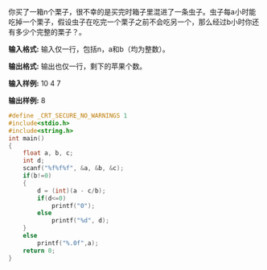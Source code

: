 你买了一箱n个栗子，很不幸的是买完时箱子里混进了一条虫子。虫子每a小时能吃掉一个栗子，假设虫子在吃完一个栗子之前不会吃另一个，那么经过b小时你还有多少个完整的栗子？。

**输入格式:**
输入仅一行，包括n，a和b（均为整数）。

**输出格式:**
输出也仅一行，剩下的苹果个数。

**输入样例:**  10 4 7

**输出样例:**  8

```c
#define _CRT_SECURE_NO_WARNINGS 1
#include<stdio.h>
#include<string.h>
int main()
{
    float a, b, c;
    int d;
    scanf("%f%f%f", &a, &b, &c);
    if(b!=0)
    {
        d = (int)(a - c/b);
        if(d<=0)
            printf("0");
        else
            printf("%d", d);
    }
    else
        printf("%.0f",a);
    return 0;
}
```
